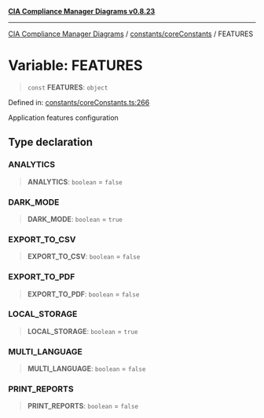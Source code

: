 [**CIA Compliance Manager Diagrams v0.8.23**](../../../README.md)

***

[CIA Compliance Manager Diagrams](../../../modules.md) / [constants/coreConstants](../README.md) / FEATURES

# Variable: FEATURES

> `const` **FEATURES**: `object`

Defined in: [constants/coreConstants.ts:266](https://github.com/Hack23/cia-compliance-manager/blob/55488ba3ac0003e4435eb3634b6ab6e9b8b05a9b/src/constants/coreConstants.ts#L266)

Application features configuration

## Type declaration

### ANALYTICS

> **ANALYTICS**: `boolean` = `false`

### DARK\_MODE

> **DARK\_MODE**: `boolean` = `true`

### EXPORT\_TO\_CSV

> **EXPORT\_TO\_CSV**: `boolean` = `false`

### EXPORT\_TO\_PDF

> **EXPORT\_TO\_PDF**: `boolean` = `false`

### LOCAL\_STORAGE

> **LOCAL\_STORAGE**: `boolean` = `true`

### MULTI\_LANGUAGE

> **MULTI\_LANGUAGE**: `boolean` = `false`

### PRINT\_REPORTS

> **PRINT\_REPORTS**: `boolean` = `false`
